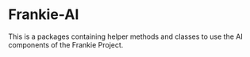 # Frankie-AI

This is a packages containing helper methods and classes to use the AI components of the Frankie Project.